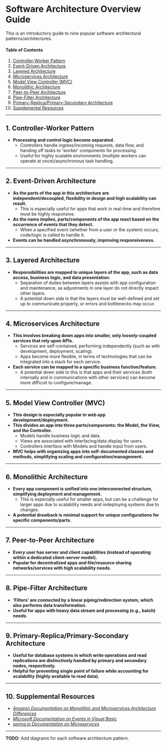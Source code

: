 # Software Architecture Overview Guide
This is an introductory guide to nine popular software architectural patterns/architectures.
  
#### Table of Contents
  
1. [Controller-Worker Pattern](#cwp)
2. [Event-Driven Architecture](#eda)
3. [Layered Architecture](#layered)
4. [Microservices Architecture](#microservices)
5. [Model View Controller (MVC)](#mvc)
6. [Monolithic Architecture](#monolithic)
7. [Peer-to-Peer Architecture](#p2p)
8. [Pipe-Filter Architecture](#pipe-filter)
9. [Primary-Replica/Primary-Secondary Architecture](#replica)
10. [Supplemental Resources](#supplemental)
  
<hr />
  
## 1. <a name="cwp">Controller-Worker Pattern</a>
  + **Processing and control logic become separated.**
    - Controllers handle ingress/incoming requests, data flow, and handing off tasks to 'worker' components for processing.
    - Useful for highly scalable environments (multiple workers can operate at once)/asynchronous task handling.
  
<hr />
  
## 2. <a name="eda">Event-Driven Architecture</a>
  + **As the parts of the app in this architecture are independent/decoupled, flexibility in design and high scalability can result.**
    - This is especially useful for apps that work in real-time and therefore must be highly responsive.
  + **As the name implies, parts/components of the app react based on the occurrence of events that they detect.**
    - When a specified event (whether from a user or the system) occurs, code/logic is called to handle it.
  + **Events can be handled asynchronously, improving responsiveness.**
  
<hr />
  
## 3. <a name="layered">Layered Architecture</a>
  + **Responsibilities are mapped to unique layers of the app, such as data access, business logic, and data presentation.**
    - Separation of duties between layers assists with app configuration and maintenance, as adjustments in one layer do not directly impact other layers.
    - A potential down side is that the layers must be well-defined and set up to communicate properly, or errors and bottlenecks may occur.
  
<hr />
  
## 4. <a name="microservices">Microservices Architecture</a>   
  + **This involves breaking down apps into smaller, only loosely-coupled services that rely upon APIs.**
    - Services are self-contained, performing independently (such as with development, deployment, scaling).
    - Apps become more flexible, in terms of technologies that can be integrated into a stack for each service. 
  + **Each service can be mapped to a specific business function/feature.**
    - A potential down side to this is that apps and their services (both internally and in communications with other services) can become more difficult to configure/manage.
  
<hr />
  
## 5. <a name="mvc">Model View Controller (MVC)</a>   
  + **This design is especially popular in web app development/deployment.**
  + **This divides an app into three parts/components: the Model, the View, and the Controller.**
    - Models handle business logic and data.
    - Views are associated with interfacing/data display for users.
    - Controllers interface with Models and handle input from users.
  + **MVC helps with organizing apps into self-documented classes and methods, simplifying scaling and configuration/management.** 
  
<hr />
  
## 6. <a name="monolithic">Monolithic Architecture</a>   
  + **Every app component is unified into one interconnected structure, simplifying deployment and management.**
    - This is especially useful for smaller apps, but can be a challenge for larger apps due to scalability needs and redeploying systems due to changes.
  + **A potential drawback is minimal support for unique configurations for specific components/parts.**
  
<hr />
  
## 7. <a name="p2p">Peer-to-Peer Architecture</a>
  + **Every user has server and client capabilities (instead of operating within a dedicated client-server model).**
  + **Popular for decentralized apps and file/resource sharing networks/services with high scalability needs.**
  
<hr />
  
## 8. <a name="pipe-filter">Pipe-Filter Architecture</a>
  + **‘Filters’ are connected by a linear piping/redirection system, which also performs data transformation.**
  + **Useful for apps with heavy data stream and processing (e.g., batch) needs.**
  
<hr />
  
## 9. <a name="replica">Primary-Replica/Primary-Secondary Architecture</a>    
  + **Useful for database systems in which write operations and read replications are distinctively handled by primary and secondary nodes, respectively.**
  + **Helpful for preventing single point of failure while accounting for scalability (highly available to read data).**
  
<hr />

## 10. <a name="supplemental">Supplemental Resources</a>
* *[Amazon Documentation on Monolithic and Microservices Architecture Differences](https://aws.amazon.com/compare/the-difference-between-monolithic-and-microservices-architecture/)*
* *[Microsoft Documentation on Events in Visual Basic](https://learn.microsoft.com/en-us/dotnet/visual-basic/programming-guide/language-features/events/)*
* *[spring.io Documentation on Microservices](https://spring.io/microservices)*
  
<hr />
  
**TODO:** Add diagrams for each software architecture pattern.  
